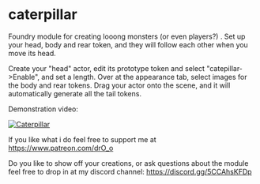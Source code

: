 # caterpillar
Foundry module for creating looong monsters (or even players?) . Set up your head, body and rear token, and they will follow each other when you move its head.

Create your "head" actor, edit its prototype token and select "catepillar->Enable", and set a length.
Over at the appearance tab, select images for the body and rear tokens. 
Drag your actor onto the scene, and it will automatically generate all the tail tokens.

Demonstration video:

[![Caterpillar](http://img.youtube.com/vi/U4Kku983B4k/0.jpg)](http://www.youtube.com/watch?v=U4Kku983B4k "Caterpillar")

If you like what i do feel free to support me at https://www.patreon.com/drO_o

Do you like to show off your creations, or ask questions about the module feel free to drop in at my discord channel: https://discord.gg/5CCAhsKFDp
